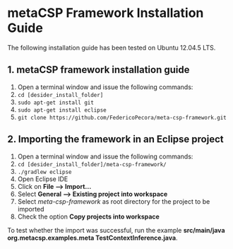 # metaCSP Framework Installation Guide
The following installation guide has been tested on Ubuntu 12.04.5 LTS.

## 1. metaCSP framework installation guide
1. Open a terminal window and issue the following commands:
2. `cd [desider_install_folder]`
3. `sudo apt-get install git`
4. `sudo apt-get install eclipse`
5. `git clone https://github.com/FedericoPecora/meta-csp-framework.git`

## 2. Importing the framework in an Eclipse project
1. Open a terminal window and issue the following commands:
2. `cd [desider_install_folder]/meta-csp-framework/`
3. `./gradlew eclipse`
4. Open Eclipse IDE
5. Click on **File --> Import...**
6. Select **General --> Existing project into workspace**
7. Select *meta-csp-framework* as root directory for the project to be imported
8. Check the option **Copy projects into workspace**

To test whether the import was successful, run the example **src/main/java org.metacsp.examples.meta TestContextInference.java**.